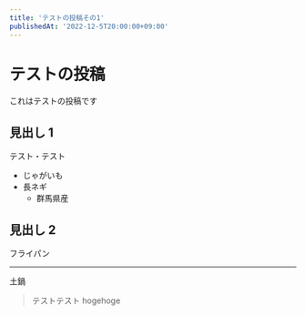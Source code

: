 ```yaml
---
title: 'テストの投稿その1'
publishedAt: '2022-12-5T20:00:00+09:00'
---
```


# テストの投稿

これはテストの投稿です

## 見出し 1

テスト・テスト

- じゃがいも
- 長ネギ
  - 群馬県産

## 見出し 2

フライパン

---

土鍋

> テストテスト hogehoge
